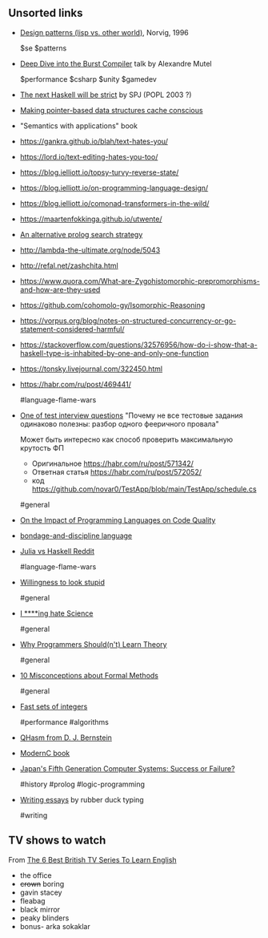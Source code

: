 ## Unsorted links


- [Design patterns (lisp vs. other world)](https://norvig.com/design-patterns/design-patterns.pdf), Norvig, 1996

  $se $patterns


- [Deep Dive into the Burst Compiler](https://www.youtube.com/watch?v=QkM6zEGFhDY) talk by Alexandre Mutel

  $performance $csharp $unity $gamedev

- [The next Haskell will be strict](https://news.ycombinator.com/item?id=1924061) by SPJ (POPL 2003 ?)

- [Making pointer-based data structures cache conscious](https://ieeexplore.ieee.org/document/889095)

- "Semantics with applications" book

- https://gankra.github.io/blah/text-hates-you/
- https://lord.io/text-editing-hates-you-too/
- https://blog.ielliott.io/topsy-turvy-reverse-state/
- https://blog.ielliott.io/on-programming-language-design/
- https://blog.ielliott.io/comonad-transformers-in-the-wild/
- https://maartenfokkinga.github.io/utwente/
- [An alternative prolog search strategy](https://dl.acm.org/doi/10.1145/67312.67339)
- http://lambda-the-ultimate.org/node/5043
- http://refal.net/zashchita.html
- https://www.quora.com/What-are-Zygohistomorphic-prepromorphisms-and-how-are-they-used
- https://github.com/cohomolo-gy/Isomorphic-Reasoning
- https://vorpus.org/blog/notes-on-structured-concurrency-or-go-statement-considered-harmful/
- https://stackoverflow.com/questions/32576956/how-do-i-show-that-a-haskell-type-is-inhabited-by-one-and-only-one-function
- https://tonsky.livejournal.com/322450.html
- https://habr.com/ru/post/469441/

  #language-flame-wars

- [One of test interview questions](https://habr.com/ru/post/571342) "Почему не все тестовые задания одинаково полезны: разбор одного фееричного провала"

  Может быть интересно как способ проверить максимальную крутость ФП

  * Оригинальное https://habr.com/ru/post/571342/
  * Ответная статья https://habr.com/ru/post/572052/
  * код https://github.com/novar0/TestApp/blob/main/TestApp/schedule.cs

  #general


- [On the Impact of Programming Languages on Code Quality](https://arxiv.org/pdf/1901.10220.pdf)
- [bondage-and-discipline language](http://catb.org/~esr/jargon/html/B/bondage-and-discipline-language.html)
- [Julia vs Haskell Reddit](https://www.reddit.com/r/haskell/comments/2ldvae/why_julia_and_why_not_haskell/)

  #language-flame-wars

- [Willingness to look stupid](https://danluu.com/look-stupid/)

  #general

- [I ****ing hate Science](https://buttondown.email/hillelwayne/archive/i-ing-hate-science/)

  #general

- [Why Programmers Should(n't) Learn Theory](https://www.pathsensitive.com/2021/03/why-programmers-shouldnt-learn-theory.html)

  #general

- [10 Misconceptions about Formal Methods](https://buttondown.email/hillelwayne/archive/10-misconceptions-about-formal-methods/)

  #general

- [Fast sets of integers](https://lemire.me/blog/2012/11/13/fast-sets-of-integers)

  #performance #algorithms

- [QHasm from D. J. Bernstein](https://cr.yp.to/qhasm.html)

- [ModernC book](https://gustedt.gitlabpages.inria.fr/modern-c)

- [Japan's Fifth Generation Computer Systems: Success or Failure?](https://instadeq.com/blog/posts/japans-fifth-generation-computer-systems-success-or-failure/)

  #history #prolog #logic-programming

- [Writing essays](https://rubber-duck-typing.com/articles/2018/09/06/writing-essays/) by rubber duck typing

  #writing

## TV shows to watch

From [The 6 Best British TV Series To Learn English](https://www.youtube.com/watch?v=KWNfw9uxUtk)

* the office
* ~~crown~~ boring
* gavin stacey
* fleabag
* black mirror
* peaky blinders
* bonus- arka sokaklar
